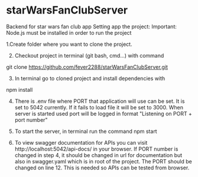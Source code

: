 # starWarsFanClubServer
Backend for star wars fan club app
Setting app the project:
Important: Node.js must be installed in order to run the project

1.Create folder where you want to clone the project.

2. Checkout project in terminal (git bash, cmd...) with command

  git clone https://github.com/fever2288/starWarsFanClubServer.git

3. In terminal go to cloned project and install dependencies with

  npm install

4. There is .env file where PORT that application will use can be set. It is set to 5042 currently. If it fails to load file it will be set to 3000. When server is started used port will be logged in format "Listening on PORT + port number"

5. To start the server, in terminal run the command npm start

6. To view swagger documentation for APIs you can visit http://localhost:5042/api-docs/ in your browser. If PORT number is changed in step 4, it should be changed in url for documentation but also in swagger.yaml which is in root of the project. The PORT should be changed on line 12. This is needed so APIs can be tested from browser. 
